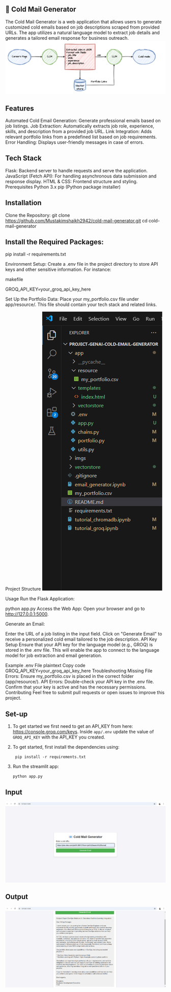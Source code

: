 ## 📧 Cold Mail Generator
The Cold Mail Generator is a web application that allows users to generate customized cold emails based on job descriptions scraped from provided URLs. The app utilizes a natural language model to extract job details and generates a tailored email response for business outreach.
![Architecture Pic](https://github.com/MUSTAKIMSHAIKH2942/cold-email-genrator-GenAI/blob/main/project-genai-cold-email-generator/imgs/architecture.png)
## Features
Automated Cold Email Generation: Generate professional emails based on job listings.
Job Extraction: Automatically extracts job role, experience, skills, and description from a provided job URL.
Link Integration: Adds relevant portfolio links from a predefined list based on job requirements.
Error Handling: Displays user-friendly messages in case of errors.

## Tech Stack
Flask: Backend server to handle requests and serve the application.
JavaScript (Fetch API): For handling asynchronous data submission and response display.
HTML & CSS: Frontend structure and styling.
Prerequisites
Python 3.x
pip (Python package installer)
## Installation

Clone the Repository:
git clone https://github.com/Mustakimshaikh2942/cold-mail-generator.git
cd cold-mail-generator

## Install the Required Packages:

pip install -r requirements.txt

Environment Setup: Create a .env file in the project directory to store API keys and other sensitive information. For instance:

makefile

GROQ_API_KEY=your_groq_api_key_here


Set Up the Portfolio Data: Place your my_portfolio.csv file under app/resource/. This file should contain your tech stack and related links.

Project Structure
![Directory Structure Pic](https://github.com/MUSTAKIMSHAIKH2942/cold-email-genrator-GenAI/blob/main/project-genai-cold-email-generator/imgs/file_directory.png)




Usage
Run the Flask Application:

python app.py
Access the Web App: Open your browser and go to http://127.0.0.1:5000.

Generate an Email:

Enter the URL of a job listing in the input field.
Click on "Generate Email" to receive a personalized cold email tailored to the job description.
API Key Setup
Ensure that your API key for the language model (e.g., GROQ) is stored in the .env file. This will enable the app to connect to the language model for job extraction and email generation.

Example .env File
plaintext
Copy code
GROQ_API_KEY=your_groq_api_key_here
Troubleshooting
Missing File Errors: Ensure my_portfolio.csv is placed in the correct folder (app/resource/).
API Errors: Double-check your API key in the .env file. Confirm that your key is active and has the necessary permissions.
Contributing
Feel free to submit pull requests or open issues to improve this project.


## Set-up
1. To get started we first need to get an API_KEY from here: https://console.groq.com/keys. Inside `app/.env` update the value of `GROQ_API_KEY` with the API_KEY you created. 


2. To get started, first install the dependencies using:
    ```commandline
     pip install -r requirements.txt
    ```
   
3. Run the streamlit app:
   ```commandline
   python app.py
   ```
## Input
![Input form Pic](https://github.com/MUSTAKIMSHAIKH2942/cold-email-genrator-GenAI/blob/main/project-genai-cold-email-generator/imgs/input_email.png)

## Output
![output form Pic](https://github.com/MUSTAKIMSHAIKH2942/cold-email-genrator-GenAI/blob/main/project-genai-cold-email-generator/imgs/output_email.png)

   
